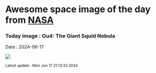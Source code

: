
# Awesome space image of the day from [NASA](https://api.nasa.gov/)

### Today image : Ou4: The Giant Squid Nebula
Date : 2024-06-17

![](https://apod.nasa.gov/apod/image/2406/SquidOu4_Linde_960.jpg)

<small>Latest update : Mon Jun 17 21:13:33 2024</small>
        